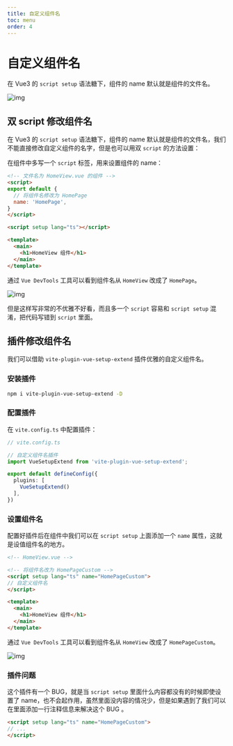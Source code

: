 ```yaml
---
title: 自定义组件名
toc: menu
order: 4
---
```


<BackTop></BackTop>

# 自定义组件名

在 Vue3 的 `script setup` 语法糖下，组件的 name 默认就是组件的文件名。

![img](https://cdn.jsdelivr.net/gh/fy996icu/pics/img/script-setup-com-name.png)

## 双 script 修改组件名

在 Vue3 的 `script setup` 语法糖下，组件的 name 默认就是组件的文件名，我们不能直接修改自定义组件的名字，但是也可以用双 `script` 的方法设置：

在组件中多写一个 `script` 标签，用来设置组件的 name：

```html
<!-- 文件名为 HomeView.vue 的组件 -->
<script>
export default {
  // 将组件名修改为 HomePage
  name: 'HomePage',
}
</script>

<script setup lang="ts"></script>

<template>
  <main>
    <h1>HomeView 组件</h1>
  </main>
</template>
```

通过 `Vue DevTools` 工具可以看到组件名从 `HomeView` 改成了 `HomePage`。

![img](https://cdn.jsdelivr.net/gh/fy996icu/pics/img/script-setup-com-name2.png)

但是这样写非常的不优雅不好看，而且多一个 `script` 容易和 `script setup` 混淆，把代码写错到 `script` 里面。

## 插件修改组件名

我们可以借助 `vite-plugin-vue-setup-extend` 插件优雅的自定义组件名。

### 安装插件

```bash
npm i vite-plugin-vue-setup-extend -D
```

### 配置插件

在 `vite.config.ts` 中配置插件：

```ts
// vite.config.ts

// 自定义组件名插件
import VueSetupExtend from 'vite-plugin-vue-setup-extend';

export default defineConfig({
  plugins: [
    VueSetupExtend()
  ],
})
```

### 设置组件名

配置好插件后在组件中我们可以在 `script setup` 上面添加一个 `name` 属性，这就是设值组件名的地方。

```html
<!-- HomeView.vue -->

<!-- 将组件名改为 HomePageCustom -->
<script setup lang="ts" name="HomePageCustom">
// 自定义组件名
</script>

<template>
  <main>
    <h1>HomeView 组件</h1>
  </main>
</template>
```

通过 `Vue DevTools` 工具可以看到组件名从 `HomeView` 改成了 `HomePageCustom`。

![img](https://cdn.jsdelivr.net/gh/fy996icu/pics/img/script-setup-com-name3.png)

### 插件问题

这个插件有一个 BUG，就是当 `script setup` 里面什么内容都没有的时候即使设置了 name，也不会起作用，虽然里面没内容的情况少，但是如果遇到了我们可以在里面添加一行注释信息来解决这个 BUG 。 

```html
<script setup lang="ts" name="HomePageCustom">
// ...
</script>
```
